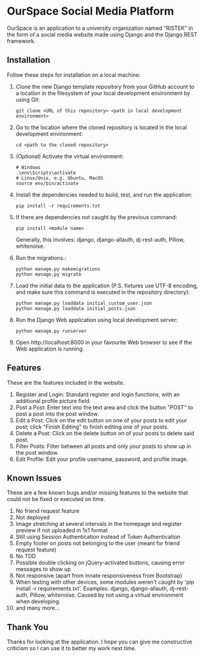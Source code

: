 # OurSpace Social Media Platform

OurSpace is an application to a university organization named "RISTEK" in the form of a social media website made using Django and the Django REST framework.

## Installation

Follow these steps for installation on a local machine:


1. Clone the new Django template repository from your GitHub account to a
   location in the filesystem of your local development environment by using
   Git:

   ```shell
   git clone <URL of this repository> <path in local development environment>
   ```

2. Go to the location where the cloned repository is located in the local
   development environment:

   ```shell
   cd <path to the cloned repository>
   ```

3. (Optional) Activate the virtual environment:

   ```shell
   # Windows
   .\env\Scripts\activate
   # Linux/Unix, e.g. Ubuntu, MacOS
   source env/bin/activate
   ```

4. Install the dependencies needed to build, test, and run the application:

   ```shell
   pip install -r requirements.txt
   ```

5. If there are dependencies not caught by the previous command:

   ```shell
   pip install <module name>
   ```
   Generally, this involves: django, django-allauth, dj-rest-auth, Pillow, whitenoise.

6. Run the migrations.:

   ```shell
   python manage.py makemigrations
   python manage.py migrate
   ```

7. Load the initial data to the application (P.S. fixtures use UTF-8 encoding, and make sure this command is executed in the repository directory):

    ```shell
    python manage.py loaddata initial_custom_user.json
    python manage.py loaddata initial_posts.json
    ```

8. Run the Django Web application using local development server:

   ```shell
   python manage.py runserver
   ```

9. Open http://localhost:8000 in your favourite Web browser to see if the Web
   application is running.

## Features

These are the features included in the website.

1. Register and Login: Standard register and login functions, with an additional profile picture field.
2. Post a Post: Enter text into the text area and click the button "POST" to post a post into the post window.
3. Edit a Post: Click on the edit button on one of your posts to edit your post; click "Finish Editing" to finish editing one of your posts.
4. Delete a Post: Click on the delete button on of your posts to delete said post.
5. Filter Posts: Filter between all posts and only your posts to show up in the post window.
6. Edit Profile: Edit your profile username, password, and profile image.

## Known Issues

These are a few known bugs and/or missing features to the website that could not
be fixed or executed on time.

1. No friend request feature
2. Not deployed
3. Image stretching at several intervals in the homepage and register preview if not uploaded in 1x1 format
4. Still using Session Authentication instead of Token Authentication
5. Empty footer on posts not belonging to the user (meant for friend request feature)
6. No TDD
7. Possible double clicking on jQuery-activated buttons, causing error messages to show up
8. Not responsive (apart from innate responsiveness from Bootstrap)
9. When testing with other devices, some modules weren't caught by 'pip install -r requirements.txt'. Examples: django, django-allauth, dj-rest-auth, Pillow, whitenoise. Caused by not using a virtual environment when developing.
10. and many more...

## Thank You

Thanks for looking at the application. I hope you can give me constructive criticism so I can use it to better my work next time.
